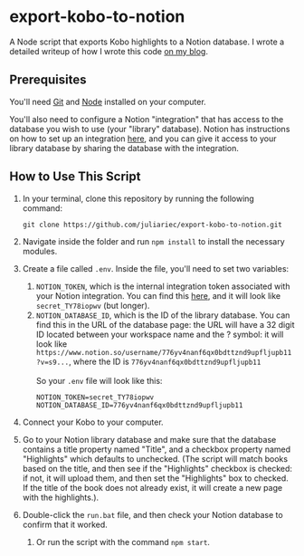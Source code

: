 # export-kobo-to-notion

A Node script that exports Kobo highlights to a Notion database. I wrote a detailed writeup of how I wrote this code [on my blog](https://www.juliariec.com/blog/export-kobo-to-notion/).

## Prerequisites

You'll need [Git](https://git-scm.com/downloads) and [Node](https://nodejs.org/en/) installed on your computer.

You'll also need to configure a Notion "integration" that has access to the database you wish to use (your "library" database). Notion has instructions on how to set up an integration [here](https://developers.notion.com/docs#step-1-create-an-integration), and you can give it access to your library database by sharing the database with the integration.

## How to Use This Script

1. In your terminal, clone this repository by running the following command:

   ```
   git clone https://github.com/juliariec/export-kobo-to-notion.git
   ```

2. Navigate inside the folder and run `npm install` to install the necessary modules.

3. Create a file called `.env`. Inside the file, you'll need to set two variables:

   1. `NOTION_TOKEN`, which is the internal integration token associated with your Notion integration. You can find this [here](https://www.notion.so/my-integrations), and it will look like `secret_TY78iopwv` (but longer).
   2. `NOTION_DATABASE_ID`, which is the ID of the library database. You can find this in the URL of the database page: the URL will have a 32 digit ID located between your workspace name and the ? symbol: it will look like `https://www.notion.so/username/776yv4nanf6qx0bdttznd9upfljupb11?v=s9...`, where the ID is `776yv4nanf6qx0bdttznd9upfljupb11`<br><br>
   So your `.env` file will look like this:
      ```
      NOTION_TOKEN=secret_TY78iopwv
      NOTION_DATABASE_ID=776yv4nanf6qx0bdttznd9upfljupb11
      ```

4. Connect your Kobo to your computer.

5. Go to your Notion library database and make sure that the database contains a title property named "Title", and a checkbox property named "Highlights" which defaults to unchecked. (The script will match books based on the title, and then see if the "Highlights" checkbox is checked: if not, it will upload them, and then set the "Highlights" box to checked. If the title of the book does not already exist, it will create a new page with the highlights.).

6. Double-click the `run.bat` file, and then check your Notion database to confirm that it worked.
   1. Or run the script with the command `npm start`.
